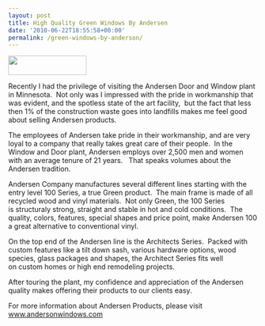 ```yaml
---
layout: post
title: High Quality Green Windows By Andersen
date: '2010-06-22T18:55:58+00:00'
permalink: /green-windows-by-anderson/
---
```

<a rel="www.andersonwindows.com" href="http://www.andersonwindows.com" target="_blank"><img class="alignright size-full wp-image-306" title="Anderson Windows and Doors" src="http://murraylampert.com/wp-content/uploads/2010/06/logo2.gif" alt="" width="158" height="39" /></a><a href="http://murraylampert.com/wp-content/uploads/2010/06/logo.gif"></a>

Recently I had the privilege of visiting the Andersen Door and Window plant in Minnesota.  Not only was I impressed with the pride in workmanship that was evident, and the spotless state of the art facility,  but the fact that less then 1% of the construction waste goes into landfills makes me feel good about selling Andersen products.

The employees of Andersen take pride in their workmanship, and are very loyal to a company that really takes great care of their people.  In the Window and Door plant, Andersen employs over 2,500 men and women with an average tenure of 21 years.   That speaks volumes about the Andersen tradition.

Andersen Company manufactures several different lines starting with the entry level 100 Series, a true Green product.  The main frame is made of all recycled wood and vinyl materials.  Not only Green, the 100 Series is structuraly strong, straight and stable in hot and cold conditions.  The quality, colors, features, special shapes and price point, make Andersen 100 a great alternative to conventional vinyl.

On the top end of the Andersen line is the Architects Series.  Packed with custom features like a tilt down sash, various hardware options, wood species, glass packages and shapes, the Architect Series fits well on custom homes or high end remodeling projects. 

After touring the plant, my confidence and appreciation of the Andersen quality makes offering their products to our clients easy. 

For more information about Andersen Products, please visit <a href="http://www.andersonwindows.com">www.andersonwindows.com</a>
